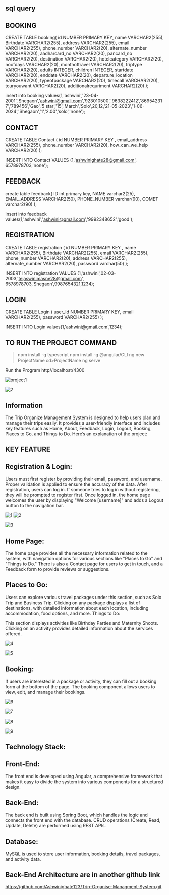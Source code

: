 sql query
-----------

BOOKING
---------

 CREATE TABLE booking(
      id NUMBER PRIMARY KEY,
      name VARCHAR2(255),
      Birthdate VARCHAR2(255),
      address VARCHAR2(255),
      email VARCHAR2(255),
      phone_number VARCHAR2(20),
     alternate_number VARCHAR2(20),
     aadharcard_no VARCHAR2(20),
     pancard_no VARCHAR2(20),
     destination VARCHAR2(20),
     hotelcategory VARCHAR2(20),
     noofdays VARCHAR2(20),
     monthoftravel VARCHAR2(20),
     triptype VARCHAR2(20),
     adults INTEGER,
     children INTEGER,
     startdate VARCHAR2(20),
     enddate VARCHAR2(20),
     departure_location VARCHAR2(20),
     typeofpackage VARCHAR2(20),
     timecall VARCHAR2(20),
     touryouwant VARCHAR2(20),
     additionalrequriment VARCHAR2(20)
   );

insert into booking values(1,'ashwini','23-04-2001','Shegaon','ashwini@gmail.com','923010500','9638222412','869542317','789456','Gao','5 star','15','March','Solo',20,12,'21-05-2023','1-06-2024','Shegaon','1','2.00','solo','none');

CONTACT
---------

 CREATE TABLE Contact (
      id NUMBER PRIMARY KEY ,
      email_address VARCHAR2(255),
      phone_number VARCHAR2(20),
    how_can_we_help VARCHAR2(20)
   );


 INSERT INTO Contact VALUES (1,'ashwinighate28@gmail.com', 6578978703,'none');



FEEDBACK
---------

 create table feedback(
    ID int primary key,
    NAME varchar2(25),
    EMAIL_ADDRESS  VARCHAR2(50),
    PHONE_NUMBER varchar(90),
    COMET varchar2(90)
    );


 insert into feedback values(1,'ashwini','ashwini@gmail.com','9992348652','good');



REGISTRATION
--------------
 CREATE TABLE registration (
      id NUMBER PRIMARY KEY ,
      name VARCHAR2(255),
      Birthdate VARCHAR2(255),
      email VARCHAR2(255),
      phone_number VARCHAR2(20),
      address VARCHAR2(255),
      alternate_number VARCHAR2(20),
   password varchar(50)
  );

 INSERT INTO registration VALUES (1,'ashwini',02-03-2003,'tejaswinimasne28@gmail.com', 6578978703,'Shegaon',9987654321,1234);



LOGIN
-----


 CREATE TABLE Login (
     user_Id NUMBER PRIMARY KEY,
      email VARCHAR2(255),
      password VARCHAR2(255)
   );


INSERT INTO Login values(1,'ashwini@gmail.com',1234);

TO RUN THE PROJECT COMMAND 
-----
>npm install -g typescript
>npm install -g @angular/CLI
>ng new ProjectName
>cd>ProjectName
> ng serve

Run the Program 
http//localhost/4300

![project1](https://github.com/user-attachments/assets/bb7767bd-ca31-40ed-b45b-395c090800fd)

![2](https://github.com/user-attachments/assets/439c61c4-4c53-47ac-9fff-bdd46ae5d966)


Information
-----
The Trip Organize Management System is designed to help users plan and manage their trips easily. It provides a user-friendly interface and includes key features such as Home, About, Feedback, Login, Logout, Booking, Places to Go, and Things to Do. Here’s an explanation of the project:

KEY FEATURE
-----

Registration & Login:
-----

Users must first register by providing their email, password, and username. Proper validation is applied to ensure the accuracy of the data.
After registration, users can log in. If someone tries to log in without registering, they will be prompted to register first.
Once logged in, the home page welcomes the user by displaying "Welcome [username]" and adds a Logout button to the navigation bar.

![1](https://github.com/user-attachments/assets/4dad7659-1b2d-4c36-ac08-fccc13e93c16)
![2](https://github.com/user-attachments/assets/81521680-269a-435a-aa5c-64f2d5a8f93c)

![3](https://github.com/user-attachments/assets/f7008816-c33f-422d-8cf9-b25bf2d25569)


Home Page:
-----

The home page provides all the necessary information related to the system, with navigation options for various sections like "Places to Go" and "Things to Do."
There is also a Contact page for users to get in touch, and a Feedback form to provide reviews or suggestions.


Places to Go:
-----
Users can explore various travel packages under this section, such as Solo Trip and Business Trip.
Clicking on any package displays a list of destinations, with detailed information about each location, including accommodation, food options, and more.
Things to Do:

This section displays activities like Birthday Parties and Maternity Shoots. Clicking on an activity provides detailed information about the services offered.

![4](https://github.com/user-attachments/assets/dcece2f5-68be-44bc-b8b9-0083e5675e21)

![5](https://github.com/user-attachments/assets/ceace41d-bb5b-42ba-bd7a-513ed789620e)



Booking:
-----
If users are interested in a package or activity, they can fill out a booking form at the bottom of the page.
The booking component allows users to view, edit, and manage their bookings.

![6](https://github.com/user-attachments/assets/8b6d46c2-9346-4058-a02e-2693c7f08cfe)

![7](https://github.com/user-attachments/assets/36bec770-83de-489c-b4a5-8b16a5da3435)


![8](https://github.com/user-attachments/assets/b6c47dc7-4385-4117-8e79-52329e9563e7)

![9](https://github.com/user-attachments/assets/42c84c95-06a0-4f0c-9d1e-4eccc2966513)


Technology Stack:
-----

Front-End:
-----
The front end is developed using Angular, a comprehensive framework that makes it easy to divide the system into various components for a structured design.

Back-End:
-----
The back end is built using Spring Boot, which handles the logic and connects the front end with the database. CRUD operations (Create, Read, Update, Delete) are performed using REST APIs.

Database:
-----
MySQL is used to store user information, booking details, travel packages, and activity data.

Back-End Architecture are in another github link
-----
https://github.com/Ashwinighate123/Trip-Organise-Managment-System.git
